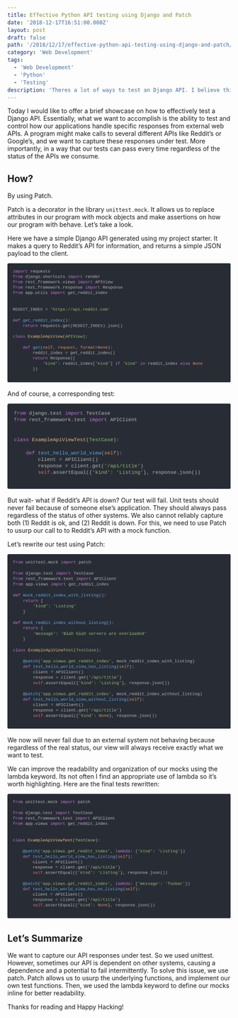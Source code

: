 ```yaml
---
title: Effective Python API testing using Django and Patch
date: '2018-12-17T16:51:00.000Z'
layout: post
draft: false
path: '/2018/12/17/effective-python-api-testing-using-django-and-patch/'
category: 'Web Development'
tags:
  - 'Web Development'
  - 'Python'
  - 'Testing'
description: 'Theres a lot of ways to test an Django API. I believe this way uses the best modern practices to capture every situation that a web resource can throw at you.'
---
```


Today I would like to offer a brief showcase on how to effectively test a Django API. Essentially, what we want to accomplish is the ability to test and control how our applications handle specific responses from external web APIs. A program might make calls to several different APIs like Reddit’s or Google’s, and we want to capture these responses under test. More importantly, in a way that our tests can pass every time regardless of the status of the APIs we consume.

## How?

By using Patch.

Patch is a decorator in the library `unittest.mock`. It allows us to replace attributes in our program with mock objects and make assertions on how our program with behave. Let’s take a look.

Here we have a simple Django API generated using my project starter. It makes a query to Reddit’s API for information, and returns a simple JSON payload to the client.

![DRF 1](./drf_1.png)

And of course, a corresponding test:

![DRF 2](./drf_2.png)

But wait- what if Reddit’s API is down? Our test will fail. Unit tests should never fail because of someone else’s application. They should always pass regardless of the status of other systems. We also cannot reliably capture both (1) Reddit is ok, and (2) Reddit is down. For this, we need to use Patch to usurp our call to to Reddit’s API with a mock function.

Let’s rewrite our test using Patch:

![DRF 3](./drf_3.png)

We now will never fail due to an external system not behaving because regardless of the real status, our view will always receive exactly what we want to test.

We can improve the readability and organization of our mocks using the lambda keyword. Its not often I find an appropriate use of lambda so it’s worth highlighting. Here are the final tests rewritten:

![DRF 4](./drf_4.png)

## Let’s Summarize

We want to capture our API responses under test. So we used unittest. However, sometimes our API is dependent on other systems, causing a dependence and a potential to fail intermittently. To solve this issue, we use patch. Patch allows us to usurp the underlying functions, and implement our own test functions. Then, we used the lambda keyword to define our mocks inline for better readability.

Thanks for reading and Happy Hacking!
